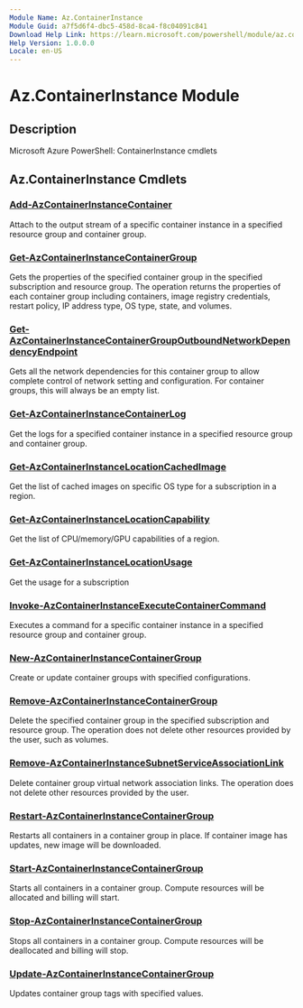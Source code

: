 ```yaml
---
Module Name: Az.ContainerInstance
Module Guid: a7f5d6f4-dbc5-458d-8ca4-f8c04091c841
Download Help Link: https://learn.microsoft.com/powershell/module/az.containerinstance
Help Version: 1.0.0.0
Locale: en-US
---
```


# Az.ContainerInstance Module
## Description
Microsoft Azure PowerShell: ContainerInstance cmdlets

## Az.ContainerInstance Cmdlets
### [Add-AzContainerInstanceContainer](Add-AzContainerInstanceContainer.md)
Attach to the output stream of a specific container instance in a specified resource group and container group.

### [Get-AzContainerInstanceContainerGroup](Get-AzContainerInstanceContainerGroup.md)
Gets the properties of the specified container group in the specified subscription and resource group.
The operation returns the properties of each container group including containers, image registry credentials, restart policy, IP address type, OS type, state, and volumes.

### [Get-AzContainerInstanceContainerGroupOutboundNetworkDependencyEndpoint](Get-AzContainerInstanceContainerGroupOutboundNetworkDependencyEndpoint.md)
Gets all the network dependencies for this container group to allow complete control of network setting and configuration.
For container groups, this will always be an empty list.

### [Get-AzContainerInstanceContainerLog](Get-AzContainerInstanceContainerLog.md)
Get the logs for a specified container instance in a specified resource group and container group.

### [Get-AzContainerInstanceLocationCachedImage](Get-AzContainerInstanceLocationCachedImage.md)
Get the list of cached images on specific OS type for a subscription in a region.

### [Get-AzContainerInstanceLocationCapability](Get-AzContainerInstanceLocationCapability.md)
Get the list of CPU/memory/GPU capabilities of a region.

### [Get-AzContainerInstanceLocationUsage](Get-AzContainerInstanceLocationUsage.md)
Get the usage for a subscription

### [Invoke-AzContainerInstanceExecuteContainerCommand](Invoke-AzContainerInstanceExecuteContainerCommand.md)
Executes a command for a specific container instance in a specified resource group and container group.

### [New-AzContainerInstanceContainerGroup](New-AzContainerInstanceContainerGroup.md)
Create or update container groups with specified configurations.

### [Remove-AzContainerInstanceContainerGroup](Remove-AzContainerInstanceContainerGroup.md)
Delete the specified container group in the specified subscription and resource group.
The operation does not delete other resources provided by the user, such as volumes.

### [Remove-AzContainerInstanceSubnetServiceAssociationLink](Remove-AzContainerInstanceSubnetServiceAssociationLink.md)
Delete container group virtual network association links.
The operation does not delete other resources provided by the user.

### [Restart-AzContainerInstanceContainerGroup](Restart-AzContainerInstanceContainerGroup.md)
Restarts all containers in a container group in place.
If container image has updates, new image will be downloaded.

### [Start-AzContainerInstanceContainerGroup](Start-AzContainerInstanceContainerGroup.md)
Starts all containers in a container group.
Compute resources will be allocated and billing will start.

### [Stop-AzContainerInstanceContainerGroup](Stop-AzContainerInstanceContainerGroup.md)
Stops all containers in a container group.
Compute resources will be deallocated and billing will stop.

### [Update-AzContainerInstanceContainerGroup](Update-AzContainerInstanceContainerGroup.md)
Updates container group tags with specified values.

